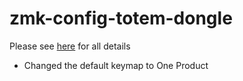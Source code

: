 # zmk-config-totem-dongle

Please see [here](https://github.com/GEIGEIGEIST/zmk-config-totem/tree/master) for all details

- Changed the default keymap to One Product
